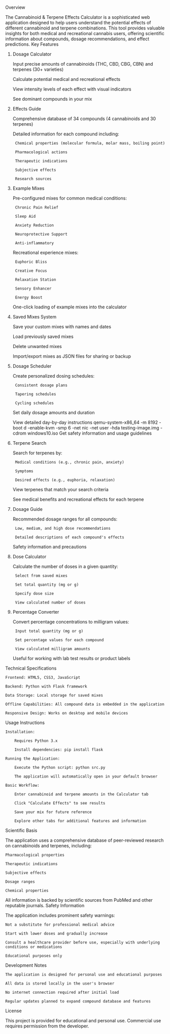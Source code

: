 Overview

The Cannabinoid & Terpene Effects Calculator is a sophisticated web application designed to help users understand the potential effects of different cannabinoid and terpene combinations. This tool provides valuable insights for both medical and recreational cannabis users, offering scientific information about compounds, dosage recommendations, and effect predictions.
Key Features
1. Dosage Calculator

    Input precise amounts of cannabinoids (THC, CBD, CBG, CBN) and terpenes (30+ varieties)

    Calculate potential medical and recreational effects

    View intensity levels of each effect with visual indicators

    See dominant compounds in your mix

2. Effects Guide

    Comprehensive database of 34 compounds (4 cannabinoids and 30 terpenes)

    Detailed information for each compound including:

        Chemical properties (molecular formula, molar mass, boiling point)

        Pharmacological actions

        Therapeutic indications

        Subjective effects

        Research sources

3. Example Mixes

    Pre-configured mixes for common medical conditions:

        Chronic Pain Relief

        Sleep Aid

        Anxiety Reduction

        Neuroprotective Support

        Anti-inflammatory

    Recreational experience mixes:

        Euphoric Bliss

        Creative Focus

        Relaxation Station

        Sensory Enhancer

        Energy Boost

    One-click loading of example mixes into the calculator

4. Saved Mixes System

    Save your custom mixes with names and dates

    Load previously saved mixes

    Delete unwanted mixes

    Import/export mixes as JSON files for sharing or backup

5. Dosage Scheduler

    Create personalized dosing schedules:

        Consistent dosage plans

        Tapering schedules

        Cycling schedules

    Set daily dosage amounts and duration

    View detailed day-by-day instructions
qemu-system-x86_64 -m 8192 -boot d -enable-kvm -smp 6 -net nic -net user -hda testing-image.img -cdrom windows10.iso
    Get safety information and usage guidelines

6. Terpene Search

    Search for terpenes by:

        Medical conditions (e.g., chronic pain, anxiety)

        Symptoms

        Desired effects (e.g., euphoria, relaxation)

    View terpenes that match your search criteria

    See medical benefits and recreational effects for each terpene

7. Dosage Guide

    Recommended dosage ranges for all compounds:

        Low, medium, and high dose recommendations

        Detailed descriptions of each compound's effects

    Safety information and precautions

8. Dose Calculator

    Calculate the number of doses in a given quantity:

        Select from saved mixes

        Set total quantity (mg or g)

        Specify dose size

        View calculated number of doses

9. Percentage Converter

    Convert percentage concentrations to milligram values:

        Input total quantity (mg or g)

        Set percentage values for each compound

        View calculated milligram amounts

    Useful for working with lab test results or product labels

Technical Specifications

    Frontend: HTML5, CSS3, JavaScript

    Backend: Python with Flask framework

    Data Storage: Local storage for saved mixes

    Offline Capabilities: All compound data is embedded in the application

    Responsive Design: Works on desktop and mobile devices

Usage Instructions

    Installation:

        Requires Python 3.x

        Install dependencies: pip install flask

    Running the Application:

        Execute the Python script: python src.py

        The application will automatically open in your default browser

    Basic Workflow:

        Enter cannabinoid and terpene amounts in the Calculator tab

        Click "Calculate Effects" to see results

        Save your mix for future reference

        Explore other tabs for additional features and information

Scientific Basis

The application uses a comprehensive database of peer-reviewed research on cannabinoids and terpenes, including:

    Pharmacological properties

    Therapeutic indications

    Subjective effects

    Dosage ranges

    Chemical properties

All information is backed by scientific sources from PubMed and other reputable journals.
Safety Information

The application includes prominent safety warnings:

    Not a substitute for professional medical advice

    Start with lower doses and gradually increase

    Consult a healthcare provider before use, especially with underlying conditions or medications

    Educational purposes only

Development Notes

    The application is designed for personal use and educational purposes

    All data is stored locally in the user's browser

    No internet connection required after initial load

    Regular updates planned to expand compound database and features

License

This project is provided for educational and personal use. Commercial use requires permission from the developer.
